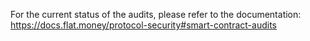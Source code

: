 For the current status of the audits, please refer to the documentation: https://docs.flat.money/protocol-security#smart-contract-audits
